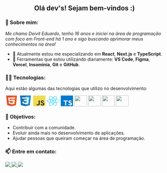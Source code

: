 <h2 align='center'>
  Olá dev's! Sejam bem-vindos :)
</h2>

### 👋 Sobre mim:

<p><em>Me chamo Deivit Eduardo, tenho 16 anos e iniciei na área de programação com foco em Front-end há 1 ano e sigo buscando aprimorar meus conhecimentos na área!</em></p>

- 🚀 Atualmente estou me especializando em **React**, **Next.js** e **TypeScript**.
- 🧰 Ferramentas que estou utilizando diariamente: **VS Code**, **Figma**, **Vercel**, **Insominia**, **Git** e **GitHub**.

### 👨‍💻 Tecnologias:

Aqui estão algumas das tecnologias que utilizo no desenvolvimento:

<div>
  <img align="center" alt="" title="HTML" height="35" width="40" src="https://raw.githubusercontent.com/devicons/devicon/master/icons/html5/html5-original.svg">
  <img align="center" alt="" title="CSS" height="35" width="40" src="https://raw.githubusercontent.com/devicons/devicon/master/icons/css3/css3-original.svg">
  <img align="center" alt="" title="JavaScript" height="35" width="40" src="https://raw.githubusercontent.com/devicons/devicon/master/icons/javascript/javascript-original.svg">
  <img align="center" alt="" title="React" height="35" width="40" src="https://raw.githubusercontent.com/devicons/devicon/master/icons/react/react-original.svg">
  <img align="center" alt="" title="TypeScript" height="35" width="40" src="https://raw.githubusercontent.com/devicons/devicon/master/icons/typescript/typescript-original.svg">
  <img align="center" alt="" title="Next.js" height="35" width="40" src="https://skillicons.dev/icons?i=nextjs">
  <img align="center" alt="" title="Styled Components" height="35" width="40" src="https://skillicons.dev/icons?i=styledcomponents">
  <img align="center" alt="" title="Sass" height="35" width="40" src="https://skillicons.dev/icons?i=sass">
  <img align="center" alt="" title="Tailwind CSS" height="35" width="40" src="https://skillicons.dev/icons?i=tailwindcss">
</div>

### 🔮 Objetivos:

- Contribuir com a comunidade.
- Evoluir ainda mais no desenvolvimento de aplicações.
- Ajudar pessoas que queiram começar na área de programação.

### 📫 Entre em contato:

<a href="https://www.linkedin.com/in/deivit-eduardo" alt="Linkedin">
  <img src="https://img.shields.io/badge/-Linkedin-070A1C?style=for-the-badge&logo=Linkedin&logoColor=9333ea&link=https://www.linkedin.com/in/deivit-eduardo"/>
</a>

<a href="mailto:deiviteduardo87@gmail.com" alt="Gmail">
  <img src="https://img.shields.io/badge/-Gmail-070A1C?style=for-the-badge&logo=Gmail&logoColor=9333ea&link=mailto:deiviteduardo87@gmail.com"/>
</a>

<a href="https://www.instagram.com/xeduardozz_" alt="Instagram">
  <img src="https://img.shields.io/badge/-Instagram-070A1C?style=for-the-badge&logo=Instagram&logoColor=9333ea&link=https://www.instagram.com/xeduardozz_"/>
</a>

